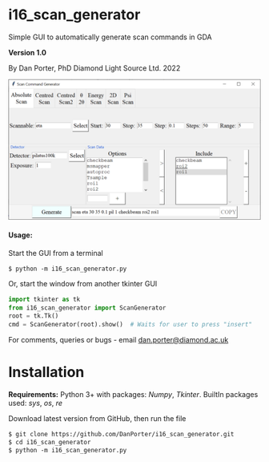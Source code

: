 # i16_scan_generator
Simple GUI to automatically generate scan commands in GDA

**Version 1.0**

By Dan Porter, PhD
Diamond Light Source Ltd.
2022

![GUI Window](https://github.com/DanPorter/i16_scan_generator/blob/master/i16_scan_generator.png?raw=true)

#### Usage:
Start the GUI from a terminal
```text
$ python -m i16_scan_generator.py
```
Or, start the window from another tkinter GUI
```python
import tkinter as tk
from i16_scan_generator import ScanGenerator
root = tk.Tk()
cmd = ScanGenerator(root).show()  # Waits for user to press "insert"
```

For comments, queries or bugs - email [dan.porter@diamond.ac.uk](mailto:dan.porter@diamond.ac.uk)

# Installation
**Requirements:** 
Python 3+ with packages: *Numpy*, *Tkinter*.
BuiltIn packages used: *sys*, *os*, *re*


Download latest version from GitHub, then run the file
```text
$ git clone https://github.com/DanPorter/i16_scan_generator.git
$ cd i16_scan_generator
$ python -m i16_scan_generator.py
```



